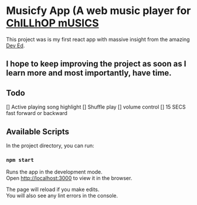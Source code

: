 # Musicfy App (A web music player for [ChILLhOP mUSICS](https://chillhop.com/)

This project was is my first react app with massive insight from the amazing [Dev Ed](https://github.com/developedbyed/music-player-react).

## I hope to keep improving the project as soon as I learn more and most importantly, have time.

## Todo

[] Active playing song highlight
[] Shuffle play
[] volume control
[] 15 SECS fast forward or backward

## Available Scripts

In the project directory, you can run:

### `npm start`

Runs the app in the development mode.\
Open [http://localhost:3000](http://localhost:3000) to view it in the browser.

The page will reload if you make edits.\
You will also see any lint errors in the console.
